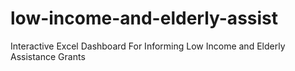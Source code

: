 # low-income-and-elderly-assist
Interactive Excel Dashboard For Informing Low Income and Elderly Assistance Grants
